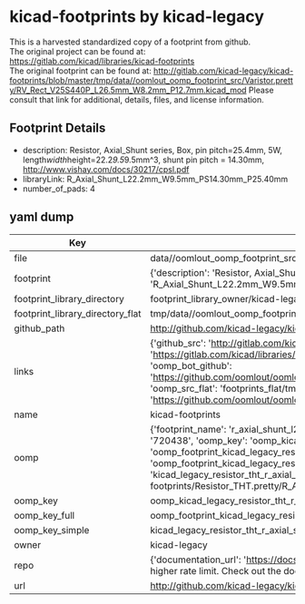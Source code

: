 # kicad-footprints by kicad-legacy  
This is a harvested standardized copy of a footprint from github.  
The original project can be found at:  
https://gitlab.com/kicad/libraries/kicad-footprints  
The original footprint can be found at:
http://gitlab.com/kicad-legacy/kicad-footprints/blob/master/tmp/data//oomlout_oomp_footprint_src/Varistor.pretty/RV_Rect_V25S440P_L26.5mm_W8.2mm_P12.7mm.kicad_mod
Please consult that link for additional, details, files, and license information.  
## Footprint Details
* description: Resistor, Axial_Shunt series, Box, pin pitch=25.4mm, 5W, length*width*height=22.2*9.5*9.5mm^3, shunt pin pitch = 14.30mm, http://www.vishay.com/docs/30217/cpsl.pdf  
* libraryLink: R_Axial_Shunt_L22.2mm_W9.5mm_PS14.30mm_P25.40mm  
* number_of_pads: 4  
## yaml dump  
| Key | Value |  
| --- | --- |  
| file | data//oomlout_oomp_footprint_src/kicad-footprints/Resistor_THT.pretty/R_Axial_Shunt_L22.2mm_W9.5mm_PS14.30mm_P25.40mm.kicad_mod |  
| footprint | {'description': 'Resistor, Axial_Shunt series, Box, pin pitch=25.4mm, 5W, length*width*height=22.2*9.5*9.5mm^3, shunt pin pitch = 14.30mm, http://www.vishay.com/docs/30217/cpsl.pdf', 'libraryLink': 'R_Axial_Shunt_L22.2mm_W9.5mm_PS14.30mm_P25.40mm', 'number_of_pads': 4} |  
| footprint_library_directory | footprint_library_owner/kicad-legacy_kicad-footprints |  
| footprint_library_directory_flat | tmp/data//oomlout_oomp_footprint_src/footprints_flat/kicad_legacy_resistor_tht_r_axial_shunt_l22_2mm_w9_5mm_ps14_30mm_p25_40mm/working |  
| github_path | http://github.com/kicad-legacy/kicad-footprints/blob/master/tmp/data//oomlout_oomp_footprint_src/Resistor_THT.pretty/R_Axial_Shunt_L22.2mm_W9.5mm_PS14.30mm_P25.40mm.kicad_mod |  
| links | {'github_src': 'http://gitlab.com/kicad-legacy/kicad-footprints/blob/master/tmp/data//oomlout_oomp_footprint_src/Varistor.pretty/RV_Rect_V25S440P_L26.5mm_W8.2mm_P12.7mm.kicad_mod', 'github_src_repo': 'https://gitlab.com/kicad/libraries/kicad-footprints', 'oomp_bot': 'tmp/data//oomlout_oomp_footprint_src/footprints/kicad_legacy_resistor_tht_r_axial_shunt_l22_2mm_w9_5mm_ps14_30mm_p25_40mm/working', 'oomp_bot_github': 'https://github.com/oomlout/oomlout_oomp_footprint_bot/tree/main/tmp/data//oomlout_oomp_footprint_src/footprints/kicad_legacy_resistor_tht_r_axial_shunt_l22_2mm_w9_5mm_ps14_30mm_p25_40mm/working', 'oomp_src_flat': 'footprints_flat/tmp/data//oomlout_oomp_footprint_src/footprints_flat/kicad_legacy_resistor_tht_r_axial_shunt_l22_2mm_w9_5mm_ps14_30mm_p25_40mm/working', 'oomp_src_flat_github': 'https://github.com/oomlout/oomlout_oomp_footprint_src/tree/main/tmp/data//oomlout_oomp_footprint_src/footprints_flat/kicad_legacy_resistor_tht_r_axial_shunt_l22_2mm_w9_5mm_ps14_30mm_p25_40mm/working'} |  
| name | kicad-footprints |  
| oomp | {'footprint_name': 'r_axial_shunt_l22_2mm_w9_5mm_ps14_30mm_p25_40mm', 'library_name': 'resistor_tht', 'md5': '72043827cfe1514fa412b14792f08f1d', 'md5_10': '72043827cf', 'md5_5': '72043', 'md5_6': '720438', 'oomp_key': 'oomp_kicad_legacy_resistor_tht_r_axial_shunt_l22_2mm_w9_5mm_ps14_30mm_p25_40mm', 'oomp_key_extra': 'oomp_footprint_kicad_legacy_resistor_tht_r_axial_shunt_l22_2mm_w9_5mm_ps14_30mm_p25_40mm', 'oomp_key_full': 'oomp_footprint_kicad_legacy_resistor_tht_r_axial_shunt_l22_2mm_w9_5mm_ps14_30mm_p25_40mm_720438', 'oomp_key_simple': 'kicad_legacy_resistor_tht_r_axial_shunt_l22_2mm_w9_5mm_ps14_30mm_p25_40mm', 'original_filename': 'data//oomlout_oomp_footprint_src/kicad-footprints/Resistor_THT.pretty/R_Axial_Shunt_L22.2mm_W9.5mm_PS14.30mm_P25.40mm.kicad_mod', 'owner_name': 'kicad_legacy'} |  
| oomp_key | oomp_kicad_legacy_resistor_tht_r_axial_shunt_l22_2mm_w9_5mm_ps14_30mm_p25_40mm |  
| oomp_key_full | oomp_footprint_kicad_legacy_resistor_tht_r_axial_shunt_l22_2mm_w9_5mm_ps14_30mm_p25_40mm |  
| oomp_key_simple | kicad_legacy_resistor_tht_r_axial_shunt_l22_2mm_w9_5mm_ps14_30mm_p25_40mm |  
| owner | kicad-legacy |  
| repo | {'documentation_url': 'https://docs.github.com/rest/overview/resources-in-the-rest-api#rate-limiting', 'message': "API rate limit exceeded for 84.66.142.224. (But here's the good news: Authenticated requests get a higher rate limit. Check out the documentation for more details.)"} |  
| url | http://github.com/kicad-legacy/kicad-footprints |  

